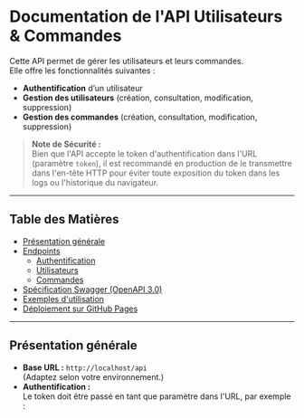 # Documentation de l'API Utilisateurs & Commandes

Cette API permet de gérer les utilisateurs et leurs commandes.  
Elle offre les fonctionnalités suivantes :

- **Authentification** d’un utilisateur
- **Gestion des utilisateurs** (création, consultation, modification, suppression)
- **Gestion des commandes** (création, consultation, modification, suppression)

> **Note de Sécurité :**  
> Bien que l'API accepte le token d'authentification dans l'URL (paramètre `token`), il est recommandé en production de le transmettre dans l'en-tête HTTP pour éviter toute exposition du token dans les logs ou l'historique du navigateur.

---

## Table des Matières

- [Présentation générale](#présentation-générale)
- [Endpoints](#endpoints)
  - [Authentification](#authentification)
  - [Utilisateurs](#utilisateurs)
  - [Commandes](#commandes)
- [Spécification Swagger (OpenAPI 3.0)](#spécification-swagger-openapi-30)
- [Exemples d'utilisation](#exemples-dutilisation)
- [Déploiement sur GitHub Pages](#déploiement-sur-github-pages)

---

## Présentation générale

- **Base URL :** `http://localhost/api`  
  (Adaptez selon votre environnement.)
- **Authentification :**  
  Le token doit être passé en tant que paramètre dans l'URL, par exemple :  
